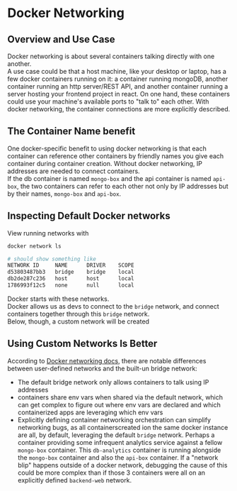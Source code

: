# Docker Networking
## Overview and Use Case
Docker networking is about several containers talking directly with one another.  
A use case could be that a host machine, like your desktop or laptop, has a few docker containers running on it: a container running mongoDB, another container running an http server/REST API, and another container running a server hosting your frontend project in react. On one hand, these containers could use your machine's available ports to "talk to" each other. With docker networking, the container connections are more explicitly described.  

## The Container Name benefit
One docker-specific benefit to using docker networking is that each container can reference other containers by friendly names you give each container during container creation. Without docker networking, IP addresses are needed to connect containers.  
If the db container is named `mongo-box` and the api container is named `api-box`, the two containers can refer to each other not only by IP addresses but by their names, `mongo-box` and `api-box`.  

## Inspecting Default Docker networks
View running networks with 
```bash
docker network ls

# should show something like
NETWORK ID     NAME      DRIVER    SCOPE
d53803487bb3   bridge    bridge    local
db2de287c236   host      host      local
1786993f12c5   none      null      local
```
Docker starts with these networks.  
Docker allows us as devs to connect to the `bridge` network, and connect containers together through this `bridge` network.  
Below, though, a custom network will be created

## Using Custom Networks Is Better
According to [Docker networking docs](https://docs.docker.com/network/bridge/), there are notable differences between user-defined networks and the built-un bridge network:  
- The default bridge network only allows containers to talk using IP addresses
- containers share env vars when shared via the default network, which can get complex to figure out where env vars are declared and which containerized apps are leveraging which env vars
- Explicitly defining container networking orchestration can simplify networking bugs, as all containerscreated ion the same docker instance are all, by default, leveraging the default `bridge` network. Perhaps a container providing some infrequent analytics service against a fellow `mongo-box` container. This `db-analytics` container is running alongside the `mongo-box` container and also the `api-box` container. If a "network blip" happens outside of a docker network, debugging the cause of this could be more complex than if those 3 containers were all on an explicitly defined `backend-web` network.